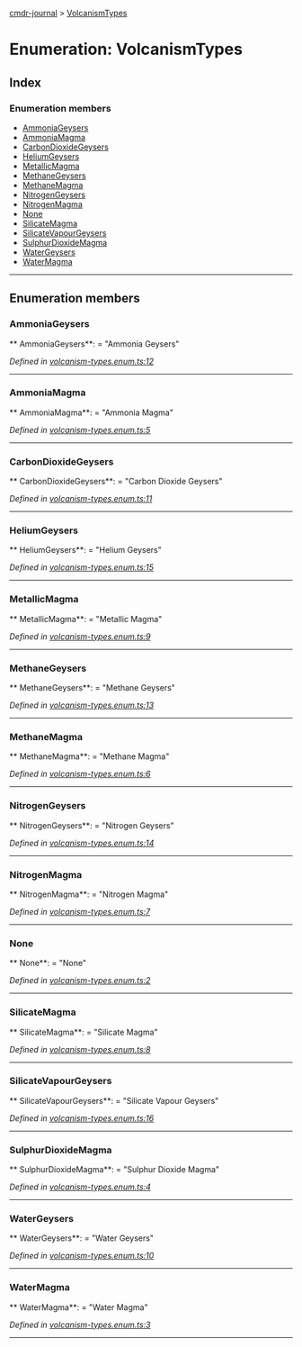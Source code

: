 [cmdr-journal](../README.md) > [VolcanismTypes](../enums/volcanismtypes.md)



# Enumeration: VolcanismTypes

## Index

### Enumeration members

* [AmmoniaGeysers](volcanismtypes.md#ammoniageysers)
* [AmmoniaMagma](volcanismtypes.md#ammoniamagma)
* [CarbonDioxideGeysers](volcanismtypes.md#carbondioxidegeysers)
* [HeliumGeysers](volcanismtypes.md#heliumgeysers)
* [MetallicMagma](volcanismtypes.md#metallicmagma)
* [MethaneGeysers](volcanismtypes.md#methanegeysers)
* [MethaneMagma](volcanismtypes.md#methanemagma)
* [NitrogenGeysers](volcanismtypes.md#nitrogengeysers)
* [NitrogenMagma](volcanismtypes.md#nitrogenmagma)
* [None](volcanismtypes.md#none)
* [SilicateMagma](volcanismtypes.md#silicatemagma)
* [SilicateVapourGeysers](volcanismtypes.md#silicatevapourgeysers)
* [SulphurDioxideMagma](volcanismtypes.md#sulphurdioxidemagma)
* [WaterGeysers](volcanismtypes.md#watergeysers)
* [WaterMagma](volcanismtypes.md#watermagma)



---
## Enumeration members
<a id="ammoniageysers"></a>

###  AmmoniaGeysers

** AmmoniaGeysers**:    = "Ammonia Geysers"

*Defined in [volcanism-types.enum.ts:12](https://github.com/chrisbruford/cmdr-journal/blob/0588b1f/src/volcanism-types.enum.ts#L12)*





___

<a id="ammoniamagma"></a>

###  AmmoniaMagma

** AmmoniaMagma**:    = "Ammonia Magma"

*Defined in [volcanism-types.enum.ts:5](https://github.com/chrisbruford/cmdr-journal/blob/0588b1f/src/volcanism-types.enum.ts#L5)*





___

<a id="carbondioxidegeysers"></a>

###  CarbonDioxideGeysers

** CarbonDioxideGeysers**:    = "Carbon Dioxide Geysers"

*Defined in [volcanism-types.enum.ts:11](https://github.com/chrisbruford/cmdr-journal/blob/0588b1f/src/volcanism-types.enum.ts#L11)*





___

<a id="heliumgeysers"></a>

###  HeliumGeysers

** HeliumGeysers**:    = "Helium Geysers"

*Defined in [volcanism-types.enum.ts:15](https://github.com/chrisbruford/cmdr-journal/blob/0588b1f/src/volcanism-types.enum.ts#L15)*





___

<a id="metallicmagma"></a>

###  MetallicMagma

** MetallicMagma**:    = "Metallic Magma"

*Defined in [volcanism-types.enum.ts:9](https://github.com/chrisbruford/cmdr-journal/blob/0588b1f/src/volcanism-types.enum.ts#L9)*





___

<a id="methanegeysers"></a>

###  MethaneGeysers

** MethaneGeysers**:    = "Methane Geysers"

*Defined in [volcanism-types.enum.ts:13](https://github.com/chrisbruford/cmdr-journal/blob/0588b1f/src/volcanism-types.enum.ts#L13)*





___

<a id="methanemagma"></a>

###  MethaneMagma

** MethaneMagma**:    = "Methane Magma"

*Defined in [volcanism-types.enum.ts:6](https://github.com/chrisbruford/cmdr-journal/blob/0588b1f/src/volcanism-types.enum.ts#L6)*





___

<a id="nitrogengeysers"></a>

###  NitrogenGeysers

** NitrogenGeysers**:    = "Nitrogen Geysers"

*Defined in [volcanism-types.enum.ts:14](https://github.com/chrisbruford/cmdr-journal/blob/0588b1f/src/volcanism-types.enum.ts#L14)*





___

<a id="nitrogenmagma"></a>

###  NitrogenMagma

** NitrogenMagma**:    = "Nitrogen Magma"

*Defined in [volcanism-types.enum.ts:7](https://github.com/chrisbruford/cmdr-journal/blob/0588b1f/src/volcanism-types.enum.ts#L7)*





___

<a id="none"></a>

###  None

** None**:    = "None"

*Defined in [volcanism-types.enum.ts:2](https://github.com/chrisbruford/cmdr-journal/blob/0588b1f/src/volcanism-types.enum.ts#L2)*





___

<a id="silicatemagma"></a>

###  SilicateMagma

** SilicateMagma**:    = "Silicate Magma"

*Defined in [volcanism-types.enum.ts:8](https://github.com/chrisbruford/cmdr-journal/blob/0588b1f/src/volcanism-types.enum.ts#L8)*





___

<a id="silicatevapourgeysers"></a>

###  SilicateVapourGeysers

** SilicateVapourGeysers**:    = "Silicate Vapour Geysers"

*Defined in [volcanism-types.enum.ts:16](https://github.com/chrisbruford/cmdr-journal/blob/0588b1f/src/volcanism-types.enum.ts#L16)*





___

<a id="sulphurdioxidemagma"></a>

###  SulphurDioxideMagma

** SulphurDioxideMagma**:    = "Sulphur Dioxide Magma"

*Defined in [volcanism-types.enum.ts:4](https://github.com/chrisbruford/cmdr-journal/blob/0588b1f/src/volcanism-types.enum.ts#L4)*





___

<a id="watergeysers"></a>

###  WaterGeysers

** WaterGeysers**:    = "Water Geysers"

*Defined in [volcanism-types.enum.ts:10](https://github.com/chrisbruford/cmdr-journal/blob/0588b1f/src/volcanism-types.enum.ts#L10)*





___

<a id="watermagma"></a>

###  WaterMagma

** WaterMagma**:    = "Water Magma"

*Defined in [volcanism-types.enum.ts:3](https://github.com/chrisbruford/cmdr-journal/blob/0588b1f/src/volcanism-types.enum.ts#L3)*





___


